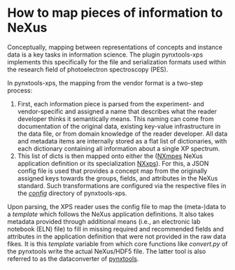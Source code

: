 # How to map pieces of information to NeXus

Conceptually, mapping between representations of concepts and instance data is a key tasks in information science. The plugin pynxtools-xps implements this specifically for the file and serialization formats used within the research field of photoelectron spectroscopy (PES).

In pynxtools-xps, the mapping from the vendor format is a two-step process:
1) First, each information piece is parsed from the experiment- and vendor-specific and assigned a name that describes what the reader developer thinks it semantically means. This naming can come from documentation of the original data, existing key-value infrastructure in the data file, or from domain knowledge of the reader developer. All data and metadata items are internally stored as a flat list of dictionaries, with each dictionary containing all information about a single XP spectrum.
2) This list of dicts is then mapped onto either the ([NXmpes](https://fairmat-nfdi.github.io/nexus_definitions/classes/contributed_definitions/NXmpes.html) NeXus application definition or its specialization [NXxps](https://fairmat-nfdi.github.io/nexus_definitions/classes/contributed_definitions/NXxps.html)). For this, a JSON config file is used that provides a concept map from the originally assigned keys towards the groups, fields, and attributes in the NeXus standard. Such transformations are configured via the respective files in the [*config*](https://github.com/FAIRmat-NFDI/pynxtools-xps/tree/main/pynxtools_xps/config) directory of pynxtools-xps.

Upon parsing, the XPS reader uses the config file to map the (meta-)data to a *template* which follows the NeXus application definitions. It also takes metadata provided through additional means (i.e., an electronic lab notebook (ELN) file) to fill in missing required and recommended fields and attributes in the application definition that were not provided in the raw data fikes. It is this *template* variable from which core functions like *convert.py* of the pynxtools write the actual NeXus/HDF5 file. The latter tool is also referred to as the dataconverter of [pynxtools](https://github.com/FAIRmat-NFDI/pynxtools).